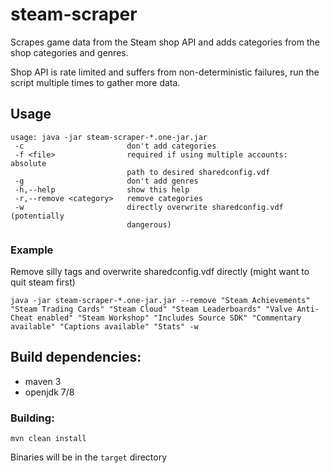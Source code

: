# steam-scraper
Scrapes game data from the Steam shop API and adds categories from the shop categories and genres.

Shop API is rate limited and suffers from non-deterministic failures, run the script multiple times to gather more data.

## Usage

```
usage: java -jar steam-scraper-*.one-jar.jar
 -c                       don't add categories
 -f <file>                required if using multiple accounts: absolute
                          path to desired sharedconfig.vdf
 -g                       don't add genres
 -h,--help                show this help
 -r,--remove <category>   remove categories
 -w                       directly overwrite sharedconfig.vdf (potentially
                          dangerous)
```

### Example
Remove silly tags and overwrite sharedconfig.vdf directly (might want to quit steam first)

```
java -jar steam-scraper-*.one-jar.jar --remove "Steam Achievements" "Steam Trading Cards" "Steam Cloud" "Steam Leaderboards" "Valve Anti-Cheat enabled" "Steam Workshop" "Includes Source SDK" "Commentary available" "Captions available" "Stats" -w
```


## Build dependencies:
* maven 3
* openjdk 7/8

### Building:
```mvn clean install```

Binaries will be in the `target` directory

